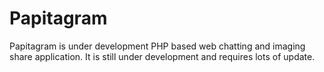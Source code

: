 # Papitagram
Papitagram is under development PHP based web chatting and imaging share application. It is still under development and requires lots of update.

